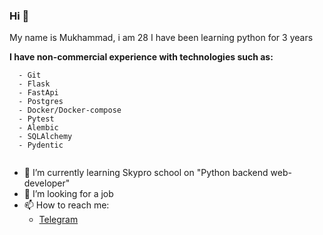 ### Hi 👋
My name is Mukhammad, i am 28
I have been learning python for 3 years<br>

**I have non-commercial experience with technologies such as:**
```
  - Git
  - Flask
  - FastApi
  - Postgres
  - Docker/Docker-compose
  - Pytest
  - Alembic
  - SQLAlchemy
  - Pydentic
```

<picture>
 <source media="(prefers-color-scheme: dark)" srcset="https://www.google.com/url?sa=i&url=https%3A%2F%2Fwww.rgo.ru%2Fru%2Farticle%2Fvyshe-gor-mogut-byt-tolko-gory-top-7-peshih-marshrutov-po-altayu&psig=AOvVaw1IadgbTef-Y-XOH-zY3b2h&ust=1674770539945000&source=images&cd=vfe&ved=0CBAQjRxqFwoTCKD52cvc4_wCFQAAAAAdAAAAABAJ">
 <source media="(prefers-color-scheme: light)" srcset="https://www.google.com/url?sa=i&url=https%3A%2F%2Fpibig.info%2F99076-zakat-solnca-na-more.html&psig=AOvVaw3Mlyph1MU97gAxVyLGlF3_&ust=1674770632592000&source=images&cd=vfe&ved=0CBAQjRxqFwoTCKDn2Pfc4_wCFQAAAAAdAAAAABAE">
 <img alt="" src="">
</picture>

- 🌱 I’m currently learning Skypro school on "Python backend web-developer"
- 🤔 I’m looking for a job
- 📫 How to reach me:
  - [Telegram ](https://t.me/skyzizizkk)
